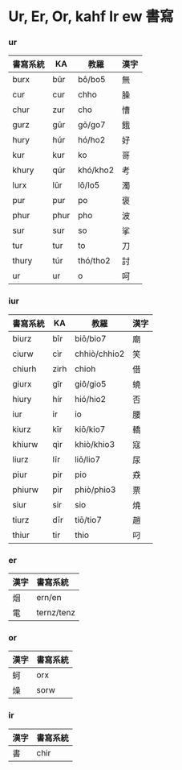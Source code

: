 # Ur, Er, Or, kahf Ir ew 書寫

### ur

| 書寫系統 | KA | 教羅 | 漢字 |
| --- | --- | --- | --- |
| burx | bûr | bô/bo5 | 無 |
| cur | cur | chho | 臊 |
| chur | zur | cho | 慒 |
| gurz | gūr | gō/go7 | 餓 |
| hury | húr | hó/ho2 | 好 |
| kur | kur | ko | 哥 |
| khury | qúr | khó/kho2 | 考 |
| lurx | lûr | lô/lo5 | 濁 |
| pur | pur | po | 褒 |
| phur | phur | pho | 波 |
| sur | sur | so | 挲 |
| tur | tur | to | 刀 |
| thury | túr | thó/tho2 | 討 |
| ur | ur | o | 呵 |

### iur

| 書寫系統 | KA | 教羅 | 漢字 |
| --- | --- | --- | --- |
| biurz | bīr | biō/bio7 | 廟 |
| ciurw | cìr | chhiò/chhio2 | 笑 |
| chiurh | zirh | chioh | 借 |
| giurx | gîr | giô/gio5 | 蟯 |
| hiury | hír | hió/hio2 | 否 |
| iur | ir | io | 腰 |
| kiurz | kīr | kiō/kio7 | 轎 |
| khiurw | qìr | khiò/khio3 | 寇 |
| liurz | līr | liō/lio7 | 尿 |
| piur | pir | pio | 猋 |
| phiurw | pìr | phiò/phio3 | 票 |
| siur | sir | sio | 燒 |
| tiurz | dīr | tiō/tio7 | 趙 |
| thiur | tir | thio | 叼 |

### er

| 漢字 | 書寫系統 |
| :--- | :--- |
| 烟 | ern/en |
| 電 | ternz/tenz |

### or

| 漢字 | 書寫系統 |
| :--- | :--- |
| 蚵 | orx |
| 燥 | sorw |

### ir

| 漢字 | 書寫系統 |
| :--- | :--- |
| 書 | chir |
